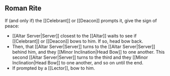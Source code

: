 ## Roman Rite
If (and only if) the [[Celebrant]] or [[Deacon]] prompts it, give the sign of peace:
- [[Altar Server|Server]] closest to the [[Altar]] waits to see if [[Celebrant]] or [[Deacon]] bows to him. If so, head bow back.
- Then, that [[Altar Server|Server]] turns to the [[Altar Server|Server]] behind him, and they [[Minor Inclination|Head Bow]] to one another. This second [[Altar Server|Server]] turns to the third and they [[Minor Inclination|Head Bow]] to one another, and so on until the end.
- If prompted by a [[Lector]], bow to him.
